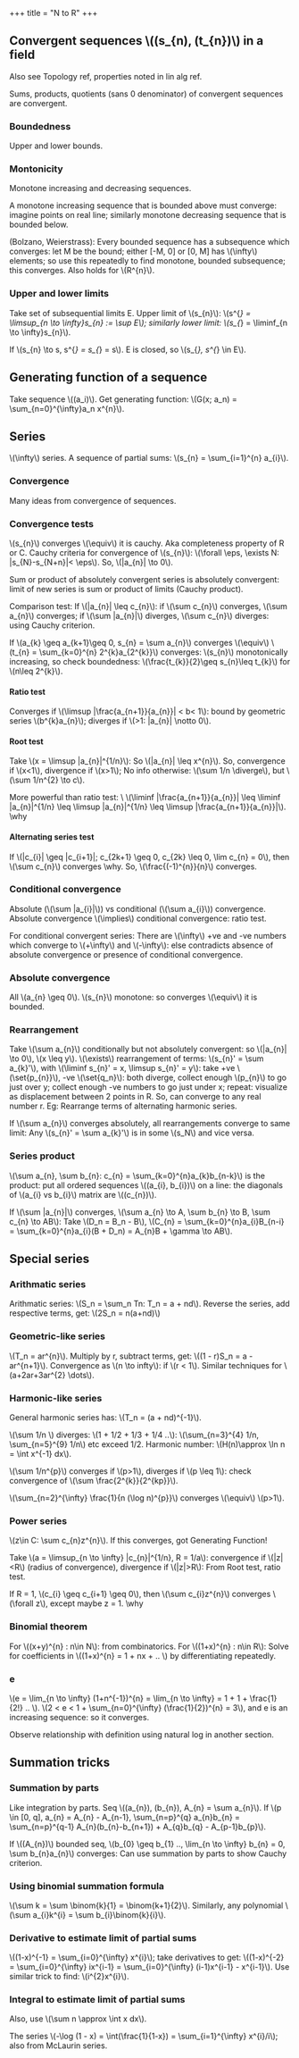 +++
title = "N to R"
+++

## Convergent sequences \\((s_{n), (t_{n})\\) in a field
Also see Topology ref, properties noted in lin alg ref.

Sums, products, quotients (sans 0 denominator) of convergent sequences are convergent.

### Boundedness
Upper and lower bounds.

### Montonicity
Monotone increasing and decreasing sequences.

A monotone increasing sequence that is bounded above must converge: imagine points on real line; similarly monotone decreasing sequence that is bounded below.

(Bolzano, Weierstrass): Every bounded sequence has a subsequence which converges: let M be the bound; either [-M, 0] or [0, M] has \\(\infty\\) elements; so use this repeatedly to find monotone, bounded subsequence; this converges. Also holds for \\(R^{n}\\).

### Upper and lower limits
Take set of subsequential limits E. Upper limit of \\(s_{n}\\): \\(s^{*} = \limsup_{n \to \infty}s_{n} := \sup E\\); similarly lower limit: \\(s_{*} = \liminf_{n \to \infty}s_{n}\\).

If \\(s_{n} \to s, s^{*} = s_{*} = s\\). E is closed, so \\(s_{*}, s^{*} \in E\\).

## Generating function of a sequence
Take sequence \\((a_i)\\). Get generating function: \\(G(x; a_n) = \sum_{n=0}^{\infty}a_n x^{n}\\).

## Series
\\(\infty\\) series. A sequence of partial sums: \\(s_{n} = \sum_{i=1}^{n} a_{i}\\).

### Convergence
Many ideas from convergence of sequences.

### Convergence tests
\\(s_{n}\\) converges \\(\equiv\\) it is cauchy. Aka completeness property of R or C. Cauchy criteria for convergence of \\(s_{n}\\): \\(\forall \eps, \exists N: |s_{N}-s_{N+n}|< \eps\\). So, \\(|a_{n}| \to 0\\).

Sum or product of absolutely convergent series is absolutely convergent: limit of new series is sum or product of limits (Cauchy product).

Comparison test: If \\(|a_{n}| \leq c_{n}\\): if \\(\sum c_{n}\\) converges, \\(\sum a_{n}\\) converges; if \\(\sum |a_{n}|\\) diverges, \\(\sum c_{n}\\) diverges: using Cauchy criterion.

If \\(a_{k} \geq a_{k+1}\geq 0, s_{n} = \sum a_{n}\\) converges \\(\equiv\\) \\(t_{n} = \sum_{k=0}^{n} 2^{k}a_{2^{k}}\\) converges: \\(s_{n}\\) monotonically increasing, so check boundedness: \\(\frac{t_{k}}{2}\geq s_{n}\leq t_{k}\\) for \\(n\leq 2^{k}\\).

#### Ratio test
Converges if \\(\limsup |\frac{a_{n+1}}{a_{n}}| < b< 1\\): bound by geometric series \\(b^{k}a_{n}\\); diverges if \\(>1: |a_{n}| \notto 0\\).

#### Root test
Take \\(x = \limsup |a_{n}|^{1/n}\\): So \\(|a_{n}| \leq x^{n}\\). So, convergence if \\(x<1\\), divergence if \\(x>1\\); No info otherwise: \\(\sum 1/n \diverge\\), but \\(\sum 1/n^{2} \to c\\).

More powerful than ratio test: \\
\\(\liminf |\frac{a_{n+1}}{a_{n}}| \leq \liminf |a_{n}|^{1/n} \leq \limsup |a_{n}|^{1/n} \leq \limsup |\frac{a_{n+1}}{a_{n}}|\\). \why

#### Alternating series test
If \\(|c_{i}| \geq |c_{i+1}|; c_{2k+1} \geq 0, c_{2k} \leq 0, \lim c_{n} = 0\\), then \\(\sum c_{n}\\) converges \why. So, \\(\frac{(-1)^{n}}{n}\\) converges.

### Conditional convergence
Absolute (\\(\sum |a_{i}|\\)) vs conditional (\\(\sum a_{i}\\)) convergence. Absolute convergence \\(\implies\\) conditional convergence: ratio test.

For conditional convergent series: There are \\(\infty\\) +ve and -ve numbers which converge to \\(+\infty\\) and \\(-\infty\\): else contradicts absence of absolute convergence or presence of conditional convergence.

### Absolute convergence
All \\(a_{n} \geq 0\\). \\(s_{n}\\) monotone: so converges \\(\equiv\\) it is bounded.

### Rearrangement
Take \\(\sum a_{n}\\) conditionally but not absolutely convergent: so \\(|a_{n}| \to 0\\), \\(x \leq y\\). \\(\exists\\) rearrangement of terms: \\(s_{n}' = \sum a_{k}'\\), with \\(\liminf s_{n}' = x, \limsup s_{n}' = y\\): take +ve \\(\set{p_{n}}\\), -ve \\(\set{q_n}\\): both diverge, collect enough \\(p_{n}\\) to go just over y; collect enough -ve numbers to go just under x; repeat: visualize as displacement between 2 points in R. So, can converge to any real number r. Eg: Rearrange terms of alternating harmonic series.

If \\(\sum a_{n}\\) converges absolutely, all rearrangements converge to same limit: Any \\(s_{n}' = \sum a_{k}'\\) is in some \\(s_N\\) and vice versa.

### Series product
\\(\sum a_{n}, \sum b_{n}: c_{n} = \sum_{k=0}^{n}a_{k}b_{n-k}\\) is the product: put all ordered sequences \\((a_{i}, b_{i})\\) on a line: the diagonals of \\(a_{i} vs b_{i}\\) matrix are \\((c_{n})\\).

If \\(\sum |a_{n}|\\) converges, \\(\sum a_{n} \to A, \sum b_{n} \to B, \sum c_{n} \to AB\\): Take \\(D_n = B_n - B\\), \\(C_{n} = \sum_{k=0}^{n}a_{i}B_{n-i} = \sum_{k=0}^{n}a_{i}(B + D_n) = A_{n}B + \gamma \to AB\\).

## Special series
### Arithmatic series
Arithmatic series: \\(S_n = \sum_n Tn: T_n = a + nd\\). Reverse the series, add respective terms, get: \\(2S_n = n(a+nd)\\)

### Geometric-like series
\\(T_n = ar^{n}\\). Multiply by r, subtract terms, get: \\((1 - r)S_n = a - ar^{n+1}\\). Convergence as \\(n \to infty\\): if \\(r < 1\\). Similar techniques for \\(a+2ar+3ar^{2} \dots\\).

### Harmonic-like series
General harmonic series has: \\(T_n = (a + nd)^{-1}\\).

\\(\sum 1/n \\) diverges: \\(1 + 1/2 + 1/3 + 1/4 ..\\): \\(\sum_{n=3}^{4} 1/n,  \sum_{n=5}^{9} 1/n\\) etc exceed 1/2. Harmonic number: \\(H(n)\approx \ln n = \int x^{-1} dx\\).

\\(\sum 1/n^{p}\\) converges if \\(p>1\\), diverges if \\(p \leq 1\\): check convergence of \\(\sum \frac{2^{k}}{2^{kp}}\\).

\\(\sum_{n=2}^{\infty} \frac{1}{n (\log n)^{p}}\\) converges \\(\equiv\\) \\(p>1\\).

### Power series
\\(z\in C: \sum c_{n}z^{n}\\). If this converges, got Generating Function!

Take \\(a = \limsup_{n \to \infty} |c_{n}|^{1/n}, R = 1/a\\): convergence if \\(|z|<R\\) (radius of convergence), divergence if \\(|z|>R\\): From Root test, ratio test.

If R = 1, \\(c_{i} \geq c_{i+1} \geq 0\\), then \\(\sum c_{i}z^{n}\\) converges \\(\forall z\\), except maybe z = 1. \why

### Binomial theorem
For \\((x+y)^{n} : n\in N\\): from combinatorics. For \\((1+x)^{n} : n\in R\\): Solve for coefficients in \\((1+x)^{n} = 1 + nx + .. \\) by differentiating repeatedly.

### e
\\(e = \lim_{n \to \infty} (1+n^{-1})^{n} = \lim_{n \to \infty} = 1 + 1 + \frac{1}{2!} .. \\). \\(2 < e < 1 + \sum_{n=0}^{\infty} (\frac{1}{2})^{n} = 3\\), and e is an increasing sequence: so it converges.

Observe relationship with definition using natural log in another section.

## Summation tricks
### Summation by parts
Like integration by parts. Seq \\((a_{n}), (b_{n}),  A_{n} = \sum a_{n}\\). If \\(p \in [0, q], a_{n} = A_{n} - A_{n-1}, \sum_{n=p}^{q} a_{n}b_{n} = \sum_{n=p}^{q-1} A_{n}(b_{n}-b_{n+1}) + A_{q}b_{q} - A_{p-1}b_{p}\\).

If \\((A_{n})\\) bounded seq, \\(b_{0} \geq b_{1} .., \lim_{n \to \infty} b_{n} = 0, \sum b_{n}a_{n}\\) converges: Can use summation by parts to show Cauchy criterion.

### Using binomial summation formula
\\(\sum k = \sum \binom{k}{1} = \binom{k+1}{2}\\). Similarly, any polynomial \\(\sum a_{i}k^{i} = \sum b_{i}\binom{k}{i}\\).

### Derivative to estimate limit of partial sums
\\((1-x)^{-1} = \sum_{i=0}^{\infty} x^{i}\\); take derivatives to get: \\((1-x)^{-2} = \sum_{i=0}^{\infty} ix^{i-1} = \sum_{i=0}^{\infty} (i-1)x^{i-1} - x^{i-1}\\). Use similar trick to find: \\(i^{2}x^{i}\\).

### Integral to estimate limit of partial sums
Also, use \\(\sum n \approx \int x dx\\).

The series \\(-\log (1 - x) = \int(\frac{1}{1-x}) = \sum_{i=1}^{\infty} x^{i}/i\\); also from McLaurin series.


